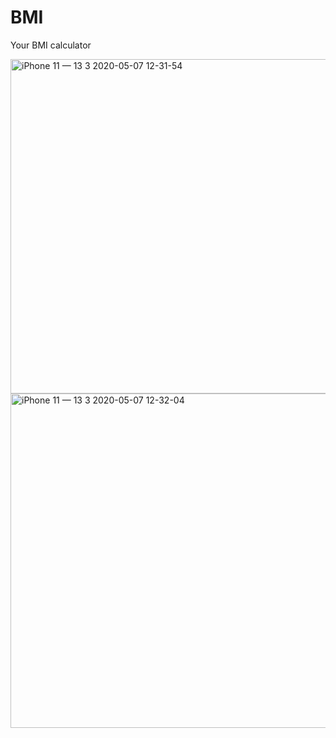 # BMI
Your BMI calculator

<img width="535" alt="iPhone 11 — 13 3 2020-05-07 12-31-54" src="https://user-images.githubusercontent.com/19710492/81278811-dbf7d800-905e-11ea-8879-6cd0d696df65.png">
<img width="535" alt="iPhone 11 — 13 3 2020-05-07 12-32-04" src="https://user-images.githubusercontent.com/19710492/81278817-de5a3200-905e-11ea-92ad-5de7b660c960.png">

